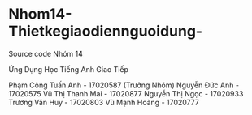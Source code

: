 # Nhom14-Thietkegiaodiennguoidung-
Source code Nhóm 14 

Ứng Dụng Học Tiếng Anh Giao Tiếp

Phạm Công Tuấn Anh - 17020587 (Trưởng Nhóm)
Nguyễn Đức Anh - 17020575
Vũ Thị Thanh Mai - 17020877
Nguyễn Thị Ngọc - 17020933
Trương Văn Huy - 17020803
Vũ Mạnh Hoàng - 17020777

